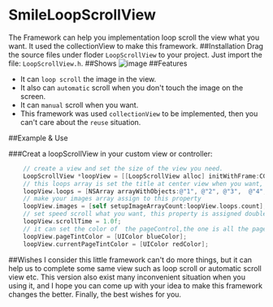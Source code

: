 # SmileLoopScrollView
The Framework can help you implementation loop scroll the view what you want. It used the collectionView to make this framework.
##Installation
Drag the source files under floder `LoopScrollView` to your project. Just import the file: `LoopScrollView.h`.
##Shows
![image](http://photo.163.com/yaozeyang_2014/#m=2&aid=293996181&pid=9315485756)
##Features
* It can `loop scroll` the image in the view.
* It also can `automatic` scroll when you don't touch the image on the screen.
* It can `manual` scroll when you want.
* This framework was used `collectionView` to be implemented, then you can't care about the `reuse` situation.

##Example & Use

###Creat a loopScrollView in your custom view or controller:


```objective-c
    // create a view and set the size of the view you need.
    LoopScrollView *loopView = [[LoopScrollView alloc] initWithFrame:CGRectMake(0, 200, self.view.bounds.size.width, 200)];
    // this loops array is set the title at center view when you want, you can ignore this array and set nil if you don't want it 
    loopView.loops = [NSArray arrayWithObjects:@"1", @"2", @"3",  @"4", @"5", @"6", @"7", @"8", @"^.^", nil];
    // make your images array assign to this property
    loopView.images = [self setupImageArrayCount:loopView.loops.count];
    // set speed scroll what you want, this property is assigned double type
    loopView.scrollTime = 1.0f;
    // it can set the color of  the pageControl,the one is all the pages color,the other one is currentPage color
    loopView.pageTintColor = [UIColor blueColor];
    loopView.currentPageTintColor = [UIColor redColor];
```
##Wishes
I consider this little framework can't do more things, but it can help us to complete some same view such as loop scroll  or automatic scroll view etc. This version also exist many inconvenient situation when you using it, and I hope you can come up with your idea to make this framework changes the better. Finally, the best wishes for you.

